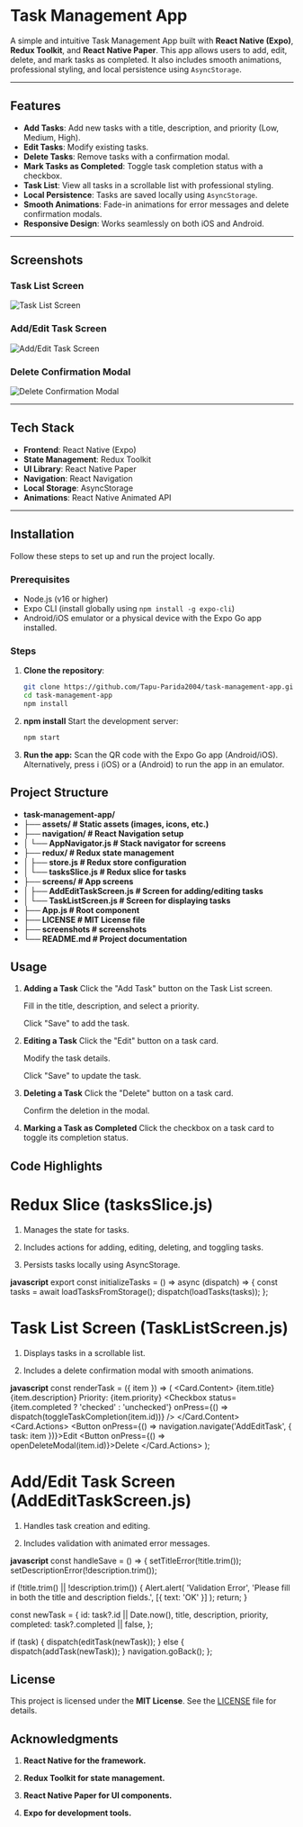 # Task Management App

A simple and intuitive Task Management App built with **React Native (Expo)**, **Redux Toolkit**, and **React Native Paper**. This app allows users to add, edit, delete, and mark tasks as completed. It also includes smooth animations, professional styling, and local persistence using `AsyncStorage`.

---

## Features

- **Add Tasks**: Add new tasks with a title, description, and priority (Low, Medium, High).
- **Edit Tasks**: Modify existing tasks.
- **Delete Tasks**: Remove tasks with a confirmation modal.
- **Mark Tasks as Completed**: Toggle task completion status with a checkbox.
- **Task List**: View all tasks in a scrollable list with professional styling.
- **Local Persistence**: Tasks are saved locally using `AsyncStorage`.
- **Smooth Animations**: Fade-in animations for error messages and delete confirmation modals.
- **Responsive Design**: Works seamlessly on both iOS and Android.

---

## Screenshots

### Task List Screen
![Task List Screen](screenshots/task-list-screen.jpg)

### Add/Edit Task Screen
![Add/Edit Task Screen](screenshots/add&edit-task-screen.jpg)

### Delete Confirmation Modal
![Delete Confirmation Modal](screenshots/delete-confirmation-modal.jpg)


---

## Tech Stack

- **Frontend**: React Native (Expo)
- **State Management**: Redux Toolkit
- **UI Library**: React Native Paper
- **Navigation**: React Navigation
- **Local Storage**: AsyncStorage
- **Animations**: React Native Animated API

---

## Installation

Follow these steps to set up and run the project locally.

### Prerequisites

- Node.js (v16 or higher)
- Expo CLI (install globally using `npm install -g expo-cli`)
- Android/iOS emulator or a physical device with the Expo Go app installed.

### Steps

1. **Clone the repository**:
   ```bash
   git clone https://github.com/Tapu-Parida2004/task-management-app.git
   cd task-management-app
   npm install
   ```
2. **npm install**
   Start the development server:
   ```bash
   npm start
   ```
3. **Run the app:**
   Scan the QR code with the Expo Go app (Android/iOS).
   Alternatively, press i (iOS) or a (Android) to run the app in an emulator.

## Project Structure

- **task-management-app/**
- **├── assets/             # Static assets (images, icons, etc.)**
- **├── navigation/         # React Navigation setup**
- **│ └── AppNavigator.js   # Stack navigator for screens**
- **├── redux/              # Redux state management**
- **│ ├── store.js          # Redux store configuration**
- **│ └── tasksSlice.js     # Redux slice for tasks**
- **├── screens/            # App screens**
- **│ ├── AddEditTaskScreen.js # Screen for adding/editing tasks**
- **│ └── TaskListScreen.js # Screen for displaying tasks**
- **├── App.js              # Root component**
- **├── LICENSE             # MIT License file**
- **├── screenshots         # screenshots**
- **└── README.md           # Project documentation**

## Usage

1. **Adding a Task**
   Click the "Add Task" button on the Task List screen.

   Fill in the title, description, and select a priority.

   Click "Save" to add the task.

2. **Editing a Task**
   Click the "Edit" button on a task card.

   Modify the task details.

   Click "Save" to update the task.

3. **Deleting a Task**
   Click the "Delete" button on a task card.

   Confirm the deletion in the modal.

4. **Marking a Task as Completed**
   Click the checkbox on a task card to toggle its completion status.

## Code Highlights

# Redux Slice (tasksSlice.js)

1. Manages the state for tasks.

2. Includes actions for adding, editing, deleting, and toggling tasks.

3. Persists tasks locally using AsyncStorage.

**javascript**
export const initializeTasks = () => async (dispatch) => {
  const tasks = await loadTasksFromStorage();
  dispatch(loadTasks(tasks));
};

# Task List Screen (TaskListScreen.js)

1. Displays tasks in a scrollable list.

2. Includes a delete confirmation modal with smooth animations.

**javascript**
const renderTask = ({ item }) => (
  <Card style={styles.card}>
    <Card.Content>
      <Text style={styles.title}>{item.title}</Text>
      <Text>{item.description}</Text>
      <Text>Priority: {item.priority}</Text>
      <Checkbox
        status={item.completed ? 'checked' : 'unchecked'}
        onPress={() => dispatch(toggleTaskCompletion(item.id))}
      />
    </Card.Content>
    <Card.Actions>
      <Button onPress={() => navigation.navigate('AddEditTask', { task: item })}>Edit</Button>
      <Button onPress={() => openDeleteModal(item.id)}>Delete</Button>
    </Card.Actions>
  </Card>
);

# Add/Edit Task Screen (AddEditTaskScreen.js)
1. Handles task creation and editing.

2. Includes validation with animated error messages.

**javascript**
const handleSave = () => {
  setTitleError(!title.trim());
  setDescriptionError(!description.trim());

  if (!title.trim() || !description.trim()) {
    Alert.alert(
      'Validation Error',
      'Please fill in both the title and description fields.',
      [{ text: 'OK' }]
    );
    return;
  }

  const newTask = {
    id: task?.id || Date.now(),
    title,
    description,
    priority,
    completed: task?.completed || false,
  };

  if (task) {
    dispatch(editTask(newTask));
  } else {
    dispatch(addTask(newTask));
  }
  navigation.goBack();
};

## License

This project is licensed under the **MIT License**. See the [LICENSE](LICENSE) file for details.

## Acknowledgments
1. **React Native for the framework.**

2. **Redux Toolkit for state management.**

3. **React Native Paper for UI components.**

4. **Expo for development tools.**
